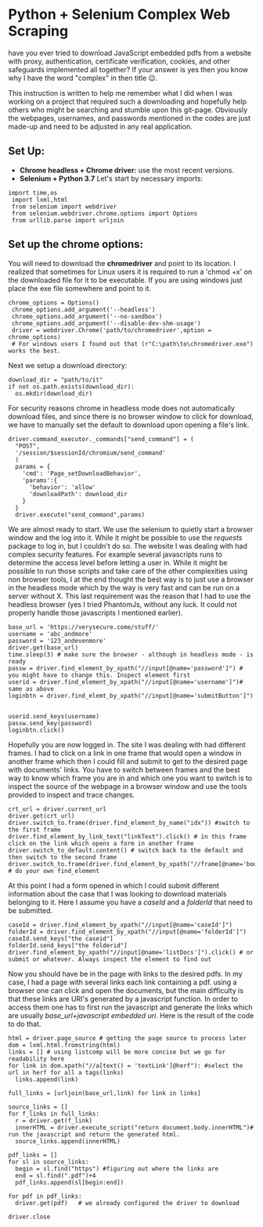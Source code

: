 
# Python + Selenium Complex Web Scraping
have you ever tried to download JavaScript embedded pdfs from a website with proxy,
 authentication, certificate verification, cookies, and other safeguards implemented
 all together? If your answer is yes then you know why I have the word "complex" in then
 title :wink:.

 This instruction is written to help me remember what I did when I was working on a project
 that required such a downloading and hopefully help others who might be searching and
 stumble upon this git-page. Obviously the webpages, usernames, and passwords mentioned in the codes are
 just made-up and need to be adjusted in any real application.

 ## Set Up:
 - **Chrome headless + Chrome driver:** use the most recent versions.
 - **Selenium + Python 3.7**
 Let's start by necessary imports:
```
import time,os
 import lxml,html
 from selenium import webdriver
 from selenium.webdriver.chrome.options import Options
 from urllib.parse import urljoin
```

 ## Set up the chrome options:
 You will need to download the **chromedriver** and point to its location. I realized that sometimes for Linux users it is required to
 run a 'chmod +x' on the downloaded file for it to be executable. If you are using windows just place the exe file somewhere and point to it.

```{python}
chrome_options = Options()
 chrome_options.add_argument('--headless')
 chrome_options.add_argument('--no-sandbox')
 chrome_options.add_argument('--disable-dev-shm-usage')
 driver = webdriver.Chrome('path/to/chromedriver',option = chrome_options)
 # For windows users I found out that (r"C:\path\to\chromedriver.exe") works the best.
```

 Next we setup a download directory:

```{python}
download_dir = "path/to/it"
if not os.path.exists(download_dir):
  os.mkdir(download_dir)
```

For security reasons chrome in headless mode does not automatically download files, and since there is no browser window to click for download, we have to manually set the default to download upon opening a file's link.

```{python}
driver.command_executor._commands["send_command"] = (
  "POST",
  '/session/$sessionId/chromium/send_command'
  )
  params = {
    'cmd': 'Page_setDownloadBehavior',
    'params':{
      'behavior': 'allow'
      'downloadPath': download_dir
    }
  }
  driver.execute("send_command",params)
```

We are almost ready to start. We use the selenium to quietly start a browser window and the log into it. While it might be possible to use the *requests* package to log in, but I couldn't do so. The website I was dealing with had complex security features. For example several javascripts runs to determine the access level before letting a user in. While it might be possible to run those scripts and take care of the other complexities using non browser tools, I at the end thought the best way is to just use a browser in the headless mode which by the way is very fast and can be run on a server without X. This last requirement was the reason that I had to use the headless browser (yes I tried PhantomJs, without any luck. It could not properly handle those javascripts I mentioned earlier).

```{python}
base_url = 'https://verysecure.come/stuff/'
username = 'abc_andmore'
password = '123_andevenmore'
driver.get(base_url)
time.sleep(3) # make sure the browser - although in headless mode - is ready
passw = driver.find_element_by_xpath("//input[@name='password']") # you might have to change this. Inspect element first
userid = driver.find_element_by_xpath("//input[@name='username']")# same as above
loginbtn = driver.find_elemt_by_xpath("//input[@name='submitButton']")


userid.send_keys(username)
passw.send_key(password)
loginbtn.click()
```


Hopefully you are now logged in. The site I was dealing with had different frames. I had to click on a link in one frame that would open a window in another frame which then I could fill and submit to get to the desired page with documents' links. You have to switch between frames and the best way to know which frame you are in and which one you want to switch is to inspect the source of the webpage in a browser window and use the tools provided to inspect and trace changes.

```{python}
crt_url = driver.current_url
driver.get(crt_url)
driver.switch_to.frame(driver.find_element_by_name("idx")) #switch to the first frame
driver.find_element_by_link_text("linkText").click() # in this frame click on the link which opens a form in another frame
driver.switch_to_default.content() # switch back to the default and then switch to the second frame
driver.switch_to.frame(driver.find_element_by_xpath("//frame[@name='body']")) # do your own find_element
```

At this point I had a form opened in which I could submit different information about the case that I was looking to download materials belonging to it. Here I assume you have a *caseId* and a *folderId* that need to be submitted.

```{python}
caseId = driver.find_element_by_xpath("//input[@name='caseId']")
folderId = driver.find_element_by_xpath("//input[@name='folderId']")
caseId.send_keys["the caseid"]
folderId.send_keys["the folderid"]
driver.find_element_by_xpath("//input[@name='listDocs']").click() # or submit or whatever. Always inspect the element to find out
```

Now you should have be in the page with links to the desired pdfs. In my case, I had a page with several links each link containing a pdf. using a browser one can click and open the documents, but the main difficulty is that these links are URI's generated by a javascript function. In order to access them one has to first run the javascript and generate the links which are usually *base_url+javascript embedded uri*. Here is the result of the code to do that.

```{python}
html = driver.page_source # getting the page source to process later
dom = lxml.html.fromstring(html)
links = [] # using listcomp will be more concise but we go for readability here
for link in dom.xpath("//a[text() = 'textLink']@herf"): #select the url in herf for all a tags(links)
  links.append(link)

full_links = [urljoin(base_url,link) for link in links]

source_links = []
for f_links in full_links:
  r = driver.get(f_link)
  innerHTML = driver.execute_script("return document.body.innerHTML")# run the javascript and return the generated html.
  source_links.append(innerHTML)

pdf_links = []
for sl in source_links:
  begin = sl.find("https") #figuring out where the links are
  end = sl.find(".pdf")+4
  pdf_links.append(sl[begin:end])

for pdf in pdf_links:
  driver.get(pdf)   # we already configured the driver to download

driver.close
```
